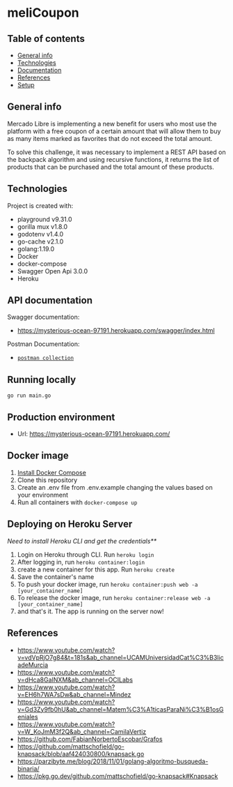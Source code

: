 # meliCoupon

## Table of contents
* [General info](#general-info)
* [Technologies](#technologies)
* [Documentation](#documentation)
* [References](#references)
* [Setup](#setup)

## General info
Mercado Libre is implementing a new benefit for users who most use the
platform with a free coupon of a certain amount that will allow them to buy as many items marked as favorites that do not exceed the total amount.

To solve this challenge, it was necessary to implement a REST API based on the backpack algorithm and using recursive functions, it returns the list of products that can be purchased and the total amount of these products.

## Technologies
Project is created with:
* playground v9.31.0
* gorilla mux v1.8.0
* godotenv v1.4.0
* go-cache v2.1.0
* golang:1.19.0
* Docker
* docker-compose
* Swagger Open Api 3.0.0
* Heroku

## API documentation
Swagger documentation: 
* https://mysterious-ocean-97191.herokuapp.com/swagger/index.html

Postman Documentation:

* [`postman collection`](meliCoupon.postman_collection.json)

## Running locally
`go run main.go`

## Production environment
* Url: https://mysterious-ocean-97191.herokuapp.com/

## Docker image
1. [Install Docker Compose](https://docs.docker.com/compose/install/)
2. Clone this repository
3. Create an .env file from .env.example changing the values ​​based on your environment
4. Run all containers with `docker-compose up`

## Deploying on Heroku Server
_Need to install Heroku CLI and get the credentials**_
1. Login on Heroku through CLI. Run `heroku login`
2. After logging in, run `heroku container:login`
3. create a new container for this app. Run `heroku create`
4. Save the container's name
5. To push your docker image, run `heroku container:push web -a [your_container_name]`
6. To release the docker image, run `heroku container:release web -a [your_container_name]`
7. and that's it. The app is running on the server now!

## References
* https://www.youtube.com/watch?v=vdVpRjO7g84&t=181s&ab_channel=UCAMUniversidadCat%C3%B3licadeMurcia
* https://www.youtube.com/watch?v=dHca8GaINXM&ab_channel=OCILabs
* https://www.youtube.com/watch?v=EH6h7WA7sDw&ab_channel=Mindez
* https://www.youtube.com/watch?v=Gd3Zy9fb0hU&ab_channel=Matem%C3%A1ticasParaNi%C3%B1osGeniales
* https://www.youtube.com/watch?v=W_KoJmM3f2Q&ab_channel=CamilaVertiz
* https://github.com/FabianNorbertoEscobar/Grafos
* https://github.com/mattschofield/go-knapsack/blob/aaf424030800/knapsack.go
* https://parzibyte.me/blog/2018/11/01/golang-algoritmo-busqueda-binaria/
* https://pkg.go.dev/github.com/mattschofield/go-knapsack#Knapsack
